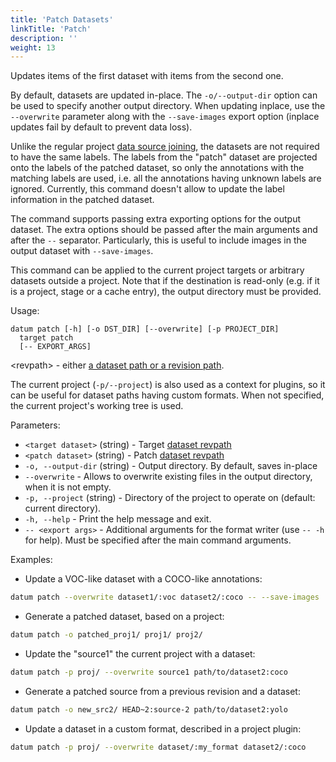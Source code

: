 ```yaml
---
title: 'Patch Datasets'
linkTitle: 'Patch'
description: ''
weight: 13
---
```


Updates items of the first dataset with items from the second one.

By default, datasets are updated in-place. The `-o/--output-dir`
option can be used to specify another output directory. When
updating inplace, use the `--overwrite` parameter along with the
`--save-images` export option (inplace updates fail by default
to prevent data loss).

Unlike the regular project [data source joining](/docs/developer_manual/#merging),
the datasets are not required to have the same labels. The labels from
the "patch" dataset are projected onto the labels of the patched dataset,
so only the annotations with the matching labels are used, i.e.
all the annotations having unknown labels are ignored. Currently,
this command doesn't allow to update the label information in the
patched dataset.

The command supports passing extra exporting options for the output
dataset. The extra options should be passed after the main arguments
and after the `--` separator. Particularly, this is useful to include
images in the output dataset with `--save-images`.

This command can be applied to the current project targets or
arbitrary datasets outside a project. Note that if the destination
is read-only (e.g. if it is a project, stage or a cache entry),
the output directory must be provided.

Usage:
```
datum patch [-h] [-o DST_DIR] [--overwrite] [-p PROJECT_DIR]
  target patch
  [-- EXPORT_ARGS]
```

\<revpath\> - either [a dataset path or a revision path](/docs/user-manual/how_to_use_datumaro/#revpath).

The current project (`-p/--project`) is also used as a context for
plugins, so it can be useful for dataset paths having custom formats.
When not specified, the current project's working tree is used.

Parameters:
- `<target dataset>` (string) - Target [dataset revpath](/docs/user-manual/how_to_use_datumaro/#revpath)
- `<patch dataset>` (string) - Patch [dataset revpath](/docs/user-manual/how_to_use_datumaro/#revpath)
- `-o, --output-dir` (string) - Output directory. By default, saves in-place
- `--overwrite` - Allows to overwrite existing files in the output directory,
  when it is not empty.
- `-p, --project` (string) - Directory of the project to operate on
  (default: current directory).
- `-h, --help` - Print the help message and exit.
- `-- <export args>` - Additional arguments for the format writer
  (use `-- -h` for help). Must be specified after the main command arguments.

Examples:
- Update a VOC-like dataset with a COCO-like annotations:
``` bash
datum patch --overwrite dataset1/:voc dataset2/:coco -- --save-images
```

- Generate a patched dataset, based on a project:
``` bash
datum patch -o patched_proj1/ proj1/ proj2/
```

- Update the "source1" the current project with a dataset:
``` bash
datum patch -p proj/ --overwrite source1 path/to/dataset2:coco
```

- Generate a patched source from a previous revision and a dataset:
``` bash
datum patch -o new_src2/ HEAD~2:source-2 path/to/dataset2:yolo
```

- Update a dataset in a custom format, described in a project plugin:
``` bash
datum patch -p proj/ --overwrite dataset/:my_format dataset2/:coco
```
